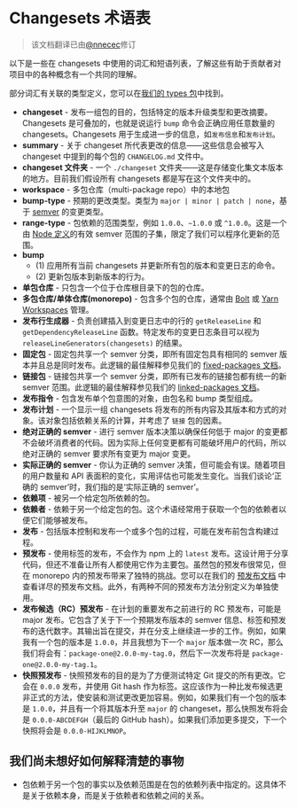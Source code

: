 # Changesets 术语表

> 该文档翻译已由[@nnecec](https://github.com/nnecec)修订

以下是一些在 changesets 中使用的词汇和短语列表，了解这些有助于贡献者对项目中的各种概念有一个共同的理解。

部分词汇有关联的类型定义，您可以在[我们的 types 包](https://github.com/changesets/changesets/tree/main/packages/types)中找到。

- **changeset** - 发布一组包的目的，包括特定的版本升级类型和更改摘要。Changesets 是可叠加的，也就是说运行 `bump` 命令会正确应用任意数量的 changesets。Changesets 用于生成进一步的信息，如`发布信息`和`发布计划`。
- **summary** - 关于 changeset 所代表更改的信息——这些信息会被写入 changeset 中提到的每个包的 `CHANGELOG.md` 文件中。
- **changeset 文件夹** - 一个 `./changeset` 文件夹——这是存储变化集文本版本的地方。目前我们假设所有 changesets 都是写在这个文件夹中的。
- **workspace** - 多包仓库（multi-package repo）中的本地包
- **bump-type** - 预期的更改类型。类型为 `major | minor | patch | none`，基于 [semver](https://semver.org/) 的变更类型。
- **range-type** - 包依赖的范围类型，例如 `1.0.0`、`~1.0.0` 或 `^1.0.0`。这是一个由 [Node 定义](https://github.com/npm/node-semver#ranges)的有效 semver 范围的子集，限定了我们可以程序化更新的范围。
- **bump**
  - (1) 应用所有当前 changesets 并更新所有包的版本和变更日志的命令。
  - (2) 更新包版本到新版本的行为。
- **单包仓库** - 只包含一个位于仓库根目录下的包的仓库。
- **多包仓库/单体仓库(monorepo)** - 包含多个包的仓库，通常由 [Bolt](https://github.com/boltpkg/bolt) 或 [Yarn Workspaces](https://yarnpkg.com/lang/en/docs/workspaces/) 管理。
- **发布行生成器** - 负责创建插入到变更日志中的行的 `getReleaseLine` 和 `getDependencyReleaseLine` 函数。特定发布的变更日志条目可以视为 `releaseLineGenerators(changesets)` 的结果。
- **固定包** - 固定包共享一个 semver 分类，即所有固定包具有相同的 semver 版本并且总是同时发布。此逻辑的最佳解释参见我们的 [fixed-packages 文档](./fixed-packages)。
- **链接包** - 链接包共享一个 semver 分类，即所有已发布的链接包都有统一的新 semver 范围。此逻辑的最佳解释参见我们的 [linked-packages 文档](./linked-packages)。
- **发布指令** - 包含发布单个包意图的对象，由包名和 bump 类型组成。
- **发布计划** - 一个显示一组 changesets 将发布的所有内容及其版本和方式的对象。该对象包括依赖关系的计算，并考虑了 `链接` 包的因素。
- **绝对正确的 semver** - 进行 semver 版本决策以确保任何低于 major 的变更都不会破坏消费者的代码。因为实际上任何变更都有可能破坏用户的代码，所以绝对正确的 semver 要求所有变更为 major 变更。
- **实际正确的 semver** - 你认为正确的 semver 决策，但可能会有误。随着项目的用户数量和 API 表面积的变化，实用评估也可能发生变化。当我们谈论‘正确的 semver’时，我们指的是‘实际正确的 semver’。
- **依赖项** - 被另一个给定包所依赖的包。
- **依赖者** - 依赖于另一个给定包的包。这个术语经常用于获取一个包的依赖者以便它们能够被发布。
- **发布** - 包括版本控制和发布一个或多个包的过程，可能在发布前包含构建过程。
- **预发布** - 使用标签的发布，不会作为 npm 上的 `latest` 发布。这设计用于分享代码，但还不准备让所有人都使用它作为主要包。虽然包的预发布很常见，但在 monorepo 内的预发布带来了独特的挑战。您可以在我们的 [预发布文档](./prereleases) 中查看详尽的预发布文档。此外，有两种不同的预发布方法分别定义为单独使用。
- **发布候选（RC）预发布** - 在计划的重要发布之前进行的 RC 预发布，可能是 major 发布。它包含了关于下一个预期发布版本的 semver 信息、标签和预发布的迭代数字。其输出旨在提交，并在分支上继续进一步的工作。例如，如果我有一个包的版本是 `1.0.0`，并且我想为下一个 `major` 版本做一次 RC，那么我们将会有：`package-one@2.0.0-my-tag.0`，然后下一次发布将是 `package-one@2.0.0-my-tag.1`。
- **快照预发布** - 快照预发布的目的是为了方便测试特定 Git 提交的所有更改。它会在 `0.0.0` 发布，并使用 Git hash 作为标签。这应该作为一种比发布候选更非正式的方法，使安装和测试更改更加容易。例如，如果我们有一个包的版本是 `1.0.0`，并且有一个将其版本升至 `major` 的 changeset，那么快照发布将会是 `0.0.0-ABCDEFGH`（最后的 GitHub hash）。如果我们添加更多提交，下一个快照将会是 `0.0.0-HIJKLMNOP`。

## 我们尚未想好如何解释清楚的事物

- 包依赖于另一个包的事实以及依赖范围是在包的依赖列表中指定的。这具体不是关于依赖本身，而是关于依赖者和依赖之间的关系。
